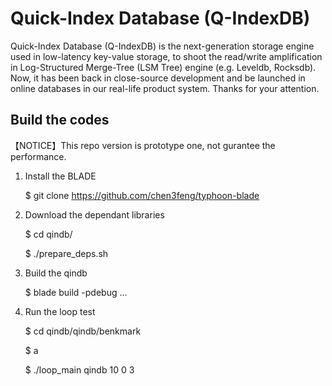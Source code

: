 # Quick-Index Database (Q-IndexDB)

 Quick-Index Database (Q-IndexDB) is the next-generation storage engine used in low-latency key-value storage, to shoot the read/write amplification in Log-Structured Merge-Tree (LSM Tree) engine (e.g. Leveldb, Rocksdb). Now, it has been back in close-source development and be launched in online databases in our real-life product system. Thanks for your attention.


## Build the codes

【NOTICE】This repo version is prototype one, not gurantee the performance.

1. Install the BLADE 

    $ git clone https://github.com/chen3feng/typhoon-blade

2. Download the dependant libraries

    $ cd qindb/
    
    $ ./prepare_deps.sh

3. Build the qindb

    $ blade build -pdebug ...

4. Run the loop test

    $ cd qindb/qindb/benkmark
    
    $ a
    
    $ ./loop_main qindb 10 0 3

